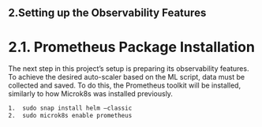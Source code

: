 ## 2.Setting up the Observability Features

# 2.1. Prometheus Package Installation 

The next step in this project’s setup is preparing its observability features. To achieve the desired auto-scaler based on the ML script, data must be collected and saved. To do this, the Prometheus toolkit will be installed, similarly to how Microk8s was installed previously.

```bash
1.	sudo snap install helm –classic
2.	sudo microk8s enable prometheus
```
